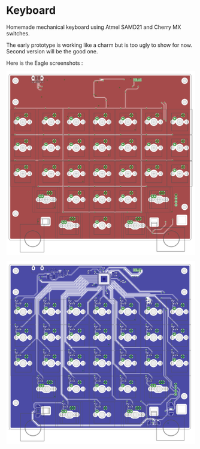 # Keyboard
Homemade mechanical keyboard using Atmel SAMD21 and Cherry MX switches.

The early prototype is working like a charm but is too ugly to show for now. Second version will be the good one.

Here is the Eagle screenshots :

![](https://raw.githubusercontent.com/Synless/Keyboard/master/Eagle%20Screenshots/top.png)

![](https://raw.githubusercontent.com/Synless/Keyboard/master/Eagle%20Screenshots/bot.png)
